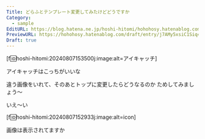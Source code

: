 ```yaml
---
Title: どらふとテンプレート変更してみたけどどうですか
Category:
  - sample
EditURL: https://blog.hatena.ne.jp/hoshi-hitomi/hohohosy.hatenablog.com/atom/entry/6801883189127801504
PreviewURL: https://hohohosy.hatenablog.com/draft/entry/j7AMy5xsiC1Siq407m5TjfDayKM
Draft: true
---
```


[f:id:hoshi-hitomi:20240807153500j:image:alt=アイキャッチ] 

アイキャッチはこっちがいいな

違う画像をいれて、そのあとトップに変更したらどうなるのか
ためしてみましょう〜

いえ〜い

[f:id:hoshi-hitomi:20240807152933j:image:alt=icon] 


画像は表示されてますか